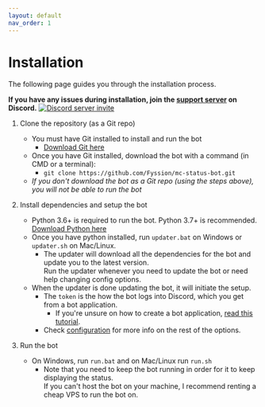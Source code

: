 ```yaml
---
layout: default
nav_order: 1
---
```


# Installation

The following page guides you through the installation process.

**If you have any issues during installation, join the [support server](https://www.discord.gg/eHxvStNJb7) on Discord.**
[![Discord server invite](https://discord.com/api/guilds/682053500775170120/embed.png)](https://discord.gg/eHxvStNJb7)

1. Clone the repository (as a Git repo)
   - You must have Git installed to install and run the bot
     - [Download Git here](https://git-scm.com/downloads)
   - Once you have Git installed, download the bot with a command (in CMD or a terminal):
     - `git clone https://github.com/Fyssion/mc-status-bot.git`
   - *If you don't download the bot as a Git repo (using the steps above), you will not be able to run the bot*


2. Install dependencies and setup the bot
   - Python 3.6+ is required to run the bot. Python 3.7+ is recommended. [Download Python here](https://www.python.org/downloads/)
   - Once you have python installed, run `updater.bat` on Windows or `updater.sh` on Mac/Linux.
     - The updater will download all the dependencies for the bot and update you to the latest version.<br>
       Run the updater whenever you need to update the bot or need help changing config options.
    - When the updater is done updating the bot, it will initiate the setup.
      - The `token` is the how the bot logs into Discord, which you get from a bot application.
        - If you're unsure on how to create a bot application, [read this tutorial](https://discordpy.readthedocs.io/en/latest/discord.html).
      - Check [configuration](/configuration) for more info on the rest of the options.

4. Run the bot
   - On Windows, run `run.bat` and on Mac/Linux run `run.sh`
     - Note that you need to keep the bot running in order for it to keep displaying the status.<br>
       If you can't host the bot on your machine, I recommend renting a cheap VPS to run the bot on.
